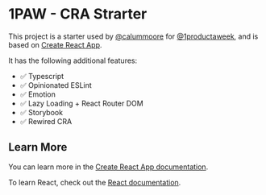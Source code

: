 # 1PAW - CRA Strarter

This project is a starter used by [@calummoore](https://twitter.com/calummoore) for [@1productaweek](https://twitter.com/1productaweek), and is based on [Create React App](https://github.com/facebook/create-react-app).

It has the following additional features:

 - ✅ Typescript
 - ✅ Opinionated ESLint
 - ✅ Emotion
 - ✅ Lazy Loading + React Router DOM
 - ✅ Storybook
 - ✅ Rewired CRA


## Learn More

You can learn more in the [Create React App documentation](https://facebook.github.io/create-react-app/docs/getting-started).

To learn React, check out the [React documentation](https://reactjs.org/).